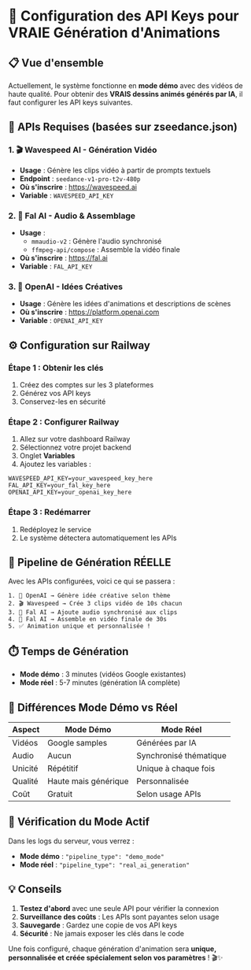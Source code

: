 # 🔑 Configuration des API Keys pour VRAIE Génération d'Animations

## 📋 Vue d'ensemble

Actuellement, le système fonctionne en **mode démo** avec des vidéos de haute qualité. Pour obtenir des **VRAIS dessins animés générés par IA**, il faut configurer les API keys suivantes.

## 🎯 APIs Requises (basées sur zseedance.json)

### 1. 🎬 Wavespeed AI - Génération Vidéo
- **Usage** : Génère les clips vidéo à partir de prompts textuels
- **Endpoint** : `seedance-v1-pro-t2v-480p`
- **Où s'inscrire** : https://wavespeed.ai
- **Variable** : `WAVESPEED_API_KEY`

### 2. 🎵 Fal AI - Audio & Assemblage
- **Usage** : 
  - `mmaudio-v2` : Génère l'audio synchronisé
  - `ffmpeg-api/compose` : Assemble la vidéo finale
- **Où s'inscrire** : https://fal.ai
- **Variable** : `FAL_API_KEY`

### 3. 🧠 OpenAI - Idées Créatives
- **Usage** : Génère les idées d'animations et descriptions de scènes
- **Où s'inscrire** : https://platform.openai.com
- **Variable** : `OPENAI_API_KEY`

## ⚙️ Configuration sur Railway

### Étape 1 : Obtenir les clés
1. Créez des comptes sur les 3 plateformes
2. Générez vos API keys
3. Conservez-les en sécurité

### Étape 2 : Configurer Railway
1. Allez sur votre dashboard Railway
2. Sélectionnez votre projet backend
3. Onglet **Variables**
4. Ajoutez les variables :

```env
WAVESPEED_API_KEY=your_wavespeed_key_here
FAL_API_KEY=your_fal_key_here  
OPENAI_API_KEY=your_openai_key_here
```

### Étape 3 : Redémarrer
1. Redéployez le service
2. Le système détectera automatiquement les APIs

## 🔄 Pipeline de Génération RÉELLE

Avec les APIs configurées, voici ce qui se passera :

```
1. 🧠 OpenAI → Génère idée créative selon thème
2. 🎬 Wavespeed → Crée 3 clips vidéo de 10s chacun
3. 🎵 Fal AI → Ajoute audio synchronisé aux clips
4. 🔧 Fal AI → Assemble en vidéo finale de 30s
5. ✅ Animation unique et personnalisée !
```

## ⏱️ Temps de Génération

- **Mode démo** : 3 minutes (vidéos Google existantes)
- **Mode réel** : 5-7 minutes (génération IA complète)

## 🎯 Différences Mode Démo vs Réel

| Aspect | Mode Démo | Mode Réel |
|--------|-----------|-----------|
| Vidéos | Google samples | Générées par IA |
| Audio | Aucun | Synchronisé thématique |
| Unicité | Répétitif | Unique à chaque fois |
| Qualité | Haute mais générique | Personnalisée |
| Coût | Gratuit | Selon usage APIs |

## 🚨 Vérification du Mode Actif

Dans les logs du serveur, vous verrez :
- **Mode démo** : `"pipeline_type": "demo_mode"`
- **Mode réel** : `"pipeline_type": "real_ai_generation"`

## 💡 Conseils

1. **Testez d'abord** avec une seule API pour vérifier la connexion
2. **Surveillance des coûts** : Les APIs sont payantes selon usage
3. **Sauvegarde** : Gardez une copie de vos API keys
4. **Sécurité** : Ne jamais exposer les clés dans le code

Une fois configuré, chaque génération d'animation sera **unique, personnalisée et créée spécialement selon vos paramètres** ! 🎬✨
